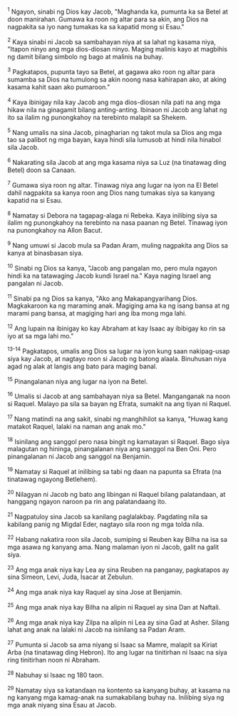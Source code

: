 <sup>1</sup>
Ngayon, sinabi ng Dios kay Jacob, "Maghanda ka, pumunta ka sa Betel at doon manirahan. Gumawa ka roon ng altar para sa akin, ang Dios na nagpakita sa iyo nang tumakas ka sa kapatid mong si Esau." 

<sup>2</sup>
Kaya sinabi ni Jacob sa sambahayan niya at sa lahat ng kasama niya, "Itapon ninyo ang mga dios-diosan ninyo. Maging malinis kayo at magbihis ng damit bilang simbolo ng bago at malinis na buhay. 

<sup>3</sup>
Pagkatapos, pupunta tayo sa Betel, at gagawa ako roon ng altar para sumamba sa Dios na tumulong sa akin noong nasa kahirapan ako, at aking kasama kahit saan ako pumaroon." 

<sup>4</sup>
Kaya ibinigay nila kay Jacob ang mga dios-diosan nila pati na ang mga hikaw nila na ginagamit bilang anting-anting. Ibinaon ni Jacob ang lahat ng ito sa ilalim ng punongkahoy na terebinto malapit sa Shekem. 

<sup>5</sup>
Nang umalis na sina Jacob, pinagharian ng takot mula sa Dios ang mga tao sa palibot ng mga bayan, kaya hindi sila lumusob at hindi nila hinabol sila Jacob. 

<sup>6</sup>
Nakarating sila Jacob at ang mga kasama niya sa Luz (na tinatawag ding Betel) doon sa Canaan. 

<sup>7</sup>
Gumawa siya roon ng altar. Tinawag niya ang lugar na iyon na El Betel dahil nagpakita sa kanya roon ang Dios nang tumakas siya sa kanyang kapatid na si Esau. 

<sup>8</sup>
Namatay si Debora na tagapag-alaga ni Rebeka. Kaya inilibing siya sa ilalim ng punongkahoy na terebinto na nasa paanan ng Betel. Tinawag iyon na punongkahoy na Allon Bacut. 

<sup>9</sup>
Nang umuwi si Jacob mula sa Padan Aram, muling nagpakita ang Dios sa kanya at binasbasan siya. 

<sup>10</sup>
Sinabi ng Dios sa kanya, "Jacob ang pangalan mo, pero mula ngayon hindi ka na tatawaging Jacob kundi Israel na." Kaya naging Israel ang pangalan ni Jacob. 

<sup>11</sup>
Sinabi pa ng Dios sa kanya, "Ako ang Makapangyarihang Dios. Magkakaroon ka ng maraming anak. Magiging ama ka ng isang bansa at ng marami pang bansa, at magiging hari ang iba mong mga lahi. 

<sup>12</sup>
Ang lupain na ibinigay ko kay Abraham at kay Isaac ay ibibigay ko rin sa iyo at sa mga lahi mo."

<sup>13-14</sup>
Pagkatapos, umalis ang Dios sa lugar na iyon kung saan nakipag-usap siya kay Jacob, at nagtayo roon si Jacob ng batong alaala. Binuhusan niya agad ng alak at langis ang bato para maging banal. 

<sup>15</sup>
Pinangalanan niya ang lugar na iyon na Betel.

<sup>16</sup>
Umalis si Jacob at ang sambahayan niya sa Betel. Manganganak na noon si Raquel. Malayo pa sila sa bayan ng Efrata, sumakit na ang tiyan ni Raquel. 

<sup>17</sup>
Nang matindi na ang sakit, sinabi ng manghihilot sa kanya, "Huwag kang matakot Raquel, lalaki na naman ang anak mo." 

<sup>18</sup>
Isinilang ang sanggol pero nasa bingit ng kamatayan si Raquel. Bago siya malagutan ng hininga, pinangalanan niya ang sanggol na Ben Oni. Pero pinangalanan ni Jacob ang sanggol na Benjamin. 

<sup>19</sup>
Namatay si Raquel at inilibing sa tabi ng daan na papunta sa Efrata (na tinatawag ngayong Betlehem). 

<sup>20</sup>
Nilagyan ni Jacob ng bato ang libingan ni Raquel bilang palatandaan, at hanggang ngayon naroon pa rin ang palatandaang ito. 

<sup>21</sup>
Nagpatuloy sina Jacob sa kanilang paglalakbay. Pagdating nila sa kabilang panig ng Migdal Eder, nagtayo sila roon ng mga tolda nila. 

<sup>22</sup>
Habang nakatira roon sila Jacob, sumiping si Reuben kay Bilha na isa sa mga asawa ng kanyang ama. Nang malaman iyon ni Jacob, galit na galit siya.

<sup>23</sup>
Ang mga anak niya kay Lea ay sina Reuben na panganay, pagkatapos ay sina Simeon, Levi, Juda, Isacar at Zebulun. 

<sup>24</sup>
Ang mga anak niya kay Raquel ay sina Jose at Benjamin. 

<sup>25</sup>
Ang mga anak niya kay Bilha na alipin ni Raquel ay sina Dan at Naftali. 

<sup>26</sup>
Ang mga anak niya kay Zilpa na alipin ni Lea ay sina Gad at Asher. Silang lahat ang anak na lalaki ni Jacob na isinilang sa Padan Aram.

<sup>27</sup>
Pumunta si Jacob sa ama niyang si Isaac sa Mamre, malapit sa Kiriat Arba (na tinatawag ding Hebron). Ito ang lugar na tinitirhan ni Isaac na siya ring tinitirhan noon ni Abraham. 

<sup>28</sup>
Nabuhay si Isaac ng 180 taon. 

<sup>29</sup>
Namatay siya sa katandaan na kontento sa kanyang buhay, at kasama na ng kanyang mga kamag-anak na sumakabilang buhay na. Inilibing siya ng mga anak niyang sina Esau at Jacob.